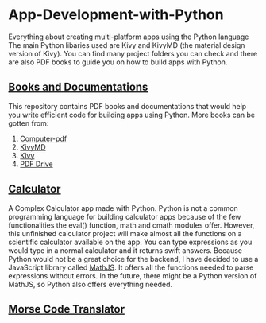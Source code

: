# App-Development-with-Python
Everything about creating multi-platform apps using the Python language
The main Python libaries used are Kivy and KivyMD (the material design version of Kivy).
You can find many project folders you can check and there are also PDF books to guide you on how to build apps with Python.

## [Books and Documentations](https://github.com/Samuel-HSSP/App-Development-with-Python/tree/main/Books%20and%20Documentations)
This repository contains PDF books and documentations that would help you write efficient code for building apps using Python.
More books can be gotten from:
1. [Computer-pdf](https://www.computer-pdf.com)
2. [KivyMD](https://kivymd.readthedocs.io)
3. [Kivy](https://www.kivy.org)
4. [PDF Drive](https://www.pdfdrive.com)

## [Calculator](https://github.com/Samuel-HSSP/App-Development-with-Python/tree/main/Calculator)
A Complex Calculator app made with Python. Python is not a common programming language for building calculator apps because of the few functionalities the eval() function, math and cmath modules offer. However, this unfinished calculator project will make almost all the functions on a scientific calculator available on the app. You can type expressions as you would type in a normal calculator and it returns swift answers.
Because Python would not be a great choice for the backend, I have decided to use a JavaScript library called [MathJS](https://mathjs.org/). It offers all the functions needed to parse expressions without errors. In the future, there might be a Python version of MathJS, so Python also offers everything needed.

## [Morse Code Translator](https://github.com/Samuel-HSSP/App-Development-with-Python/tree/main/Morse%20Code%20Translator)
